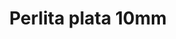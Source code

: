 ---
title: Perlita plata 10mm
date: 
draft: false

# descripcion
description : Perla de plata

materials: Plata 925

color: Plateado

dimensions: 10mm diam

code: 01-20-0501

type: "Aros"

categories: []

price: $5.120,00

price_eftvo: $4.350,00

# Images
# first image will be shown in the product page
images:
  # - image: "images/path_to_image"
  # La ubicacion de las imagenes es imagenes/Aros/Aros.Solo Plata/01-20-0501-perlita-plata-10mm
  - image: "./images/aros/solo_plata/01-20-0501_a.JPG"
---